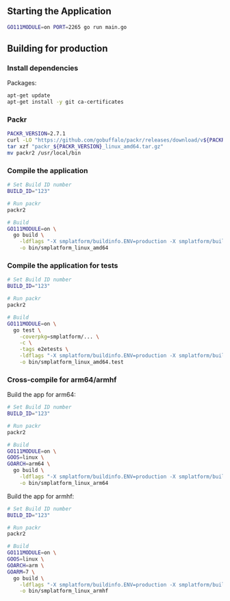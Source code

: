 ## Starting the Application

````sh
GO111MODULE=on PORT=2265 go run main.go
````

## Building for production

### Install dependencies

Packages:

````sh
apt-get update
apt-get install -y git ca-certificates
````

### Packr

````sh
PACKR_VERSION=2.7.1
curl -LO "https://github.com/gobuffalo/packr/releases/download/v${PACKR_VERSION}/packr_${PACKR_VERSION}_linux_amd64.tar.gz"
tar xzf "packr_${PACKR_VERSION}_linux_amd64.tar.gz"
mv packr2 /usr/local/bin
````

### Compile the application

````sh
# Set Build ID number
BUILD_ID="123"

# Run packr
packr2

# Build
GO111MODULE=on \
  go build \
    -ldflags "-X smplatform/buildinfo.ENV=production -X smplatform/buildinfo.BuildID=$BUILD_ID -X smplatform/buildinfo.BuildTime=$(date -u +'%Y-%m-%dT%H:%M:%S') -X smplatform/buildinfo.CommitHash=$(git log --pretty=format:'%h' -n 1)" \
    -o bin/smplatform_linux_amd64
````

### Compile the application for tests

````sh
# Set Build ID number
BUILD_ID="123"

# Run packr
packr2

# Build
GO111MODULE=on \
  go test \
    -coverpkg=smplatform/... \
    -c \
    -tags e2etests \
    -ldflags "-X smplatform/buildinfo.ENV=production -X smplatform/buildinfo.BuildID=$BUILD_ID -X smplatform/buildinfo.BuildTime=$(date -u +'%Y-%m-%dT%H:%M:%S') -X smplatform/buildinfo.CommitHash=$(git log --pretty=format:'%h' -n 1)" \
    -o bin/smplatform_linux_amd64.test
````

### Cross-compile for arm64/armhf

Build the app for arm64:

````sh
# Set Build ID number
BUILD_ID="123"

# Run packr
packr2

# Build
GO111MODULE=on \
GOOS=linux \
GOARCH=arm64 \
  go build \
    -ldflags "-X smplatform/buildinfo.ENV=production -X smplatform/buildinfo.BuildID=$BUILD_ID -X smplatform/buildinfo.BuildTime=$(date -u +'%Y-%m-%dT%H:%M:%S') -X smplatform/buildinfo.CommitHash=$(git log --pretty=format:'%h' -n 1)" \
    -o bin/smplatform_linux_arm64
````

Build the app for armhf:

````sh
# Set Build ID number
BUILD_ID="123"

# Run packr
packr2

# Build
GO111MODULE=on \
GOOS=linux \
GOARCH=arm \
GOARM=7 \
  go build \
    -ldflags "-X smplatform/buildinfo.ENV=production -X smplatform/buildinfo.BuildID=$BUILD_ID -X smplatform/buildinfo.BuildTime=$(date -u +'%Y-%m-%dT%H:%M:%S') -X smplatform/buildinfo.CommitHash=$(git log --pretty=format:'%h' -n 1)" \
    -o bin/smplatform_linux_armhf
````
